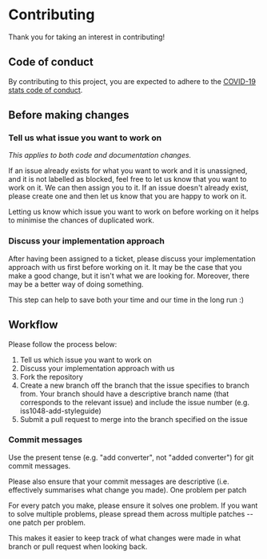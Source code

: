 # Contributing

Thank you for taking an interest in contributing!

## Code of conduct

By contributing to this project, you are expected to adhere to the [COVID-19 stats code of conduct](https://github.com/knjk04/covid-19-stats/blob/master/CODE_OF_CONDUCT.md).

## Before making changes

### Tell us what issue you want to work on

*This applies to both code and documentation changes.*

If an issue already exists for what you want to work and it is unassigned, and it is not labelled as blocked, feel free to let us know that you want to work on it. We can then assign you to it. If an issue doesn't already exist, please create one and then let us know that you are happy to work on it.

Letting us know which issue you want to work on before working on it helps to minimise the chances of duplicated work.

### Discuss your implementation approach

After having been assigned to a ticket, please discuss your implementation approach with us first before working on it. It may be the case that you make a good change, but it isn't what we are looking for. Moreover, there may be a better way of doing something.

This step can help to save both your time and our time in the long run :)

## Workflow

Please follow the process below:

 1. Tell us which issue you want to work on
 2. Discuss your implementation approach with us
 3. Fork the repository
 4. Create a new branch off the branch that the issue specifies to branch from. Your branch should have a descriptive branch name (that corresponds to the relevant issue) and include the issue number (e.g. iss1048-add-styleguide)
 5. Submit a pull request to merge into the branch specified on the issue

### Commit messages

Use the present tense (e.g. "add converter", not "added converter") for git commit messages.

Please also ensure that your commit messages are descriptive (i.e. effectively summarises what change you made).
One problem per patch

For every patch you make, please ensure it solves one problem. If you want to solve multiple problems, please spread them across multiple patches -- one patch per problem.

This makes it easier to keep track of what changes were made in what branch or pull request when looking back.
